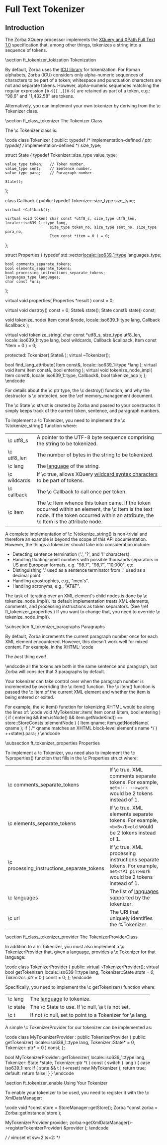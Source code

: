 # Full Text Tokenizer

## Introduction

The Zorba XQuery processor implements the
<a href="http://www.w3.org/TR/xpath-full-text-10/">XQuery and XPath Full Text 1.0</a>
specification that, among other things,
<a ref="http://www.w3.org/TR/xpath-full-text-10/#TokenizationSec">tokenizes</a>
a string into a sequence of tokens.

\section ft_tokenizer_tokization Tokenization

By default,
Zorba uses the
<a href="http://site.icu-project.org/">ICU library</a>
for tokenization.
For Roman alphabets,
Zorba (ICU)
considers only alpha-numeric sequences of characters to be part of a token;
whitespace and punctuation characters are not
and separate tokens.
However, alpha-numeric sequences matching the regular expression
<code>[0-9][.,][0-9]</code>
are retained as part of a token, e.g.:
"98.6" and "1,432.58" are tokens.

Alternatively,
you can implement your own tokenizer
by deriving from the \c Tokenizer class.

\section ft_class_tokenizer The Tokenizer Class

The \c Tokenizer class is:

\code
class Tokenizer {
public:
  typedef /* implementation-defined */ ptr;
  typedef /* implementation-defined */ size_type;

  struct State {
    typedef Tokenizer::size_type value_type;

    value_type token;   // Token number.
    value_type sent;    // Sentence number.
    value_type para;    // Paragraph number.

    State();
  };

  class Callback {
  public:
    typedef Tokenizer::size_type size_type;

    virtual ~Callback();

    virtual void token( char const *utf8_s, size_type utf8_len, locale::iso639_1::type lang,
                        size_type token_no, size_type sent_no, size_type para_no,
                        Item const *item = 0 ) = 0;
  };

  struct Properties {
    typedef std::vector<locale::iso639_1::type> languages_type;

    bool comments_separate_tokens;
    bool elements_separate_tokens;
    bool processing_instructions_separate_tokens;
    languages_type languages;
    char const *uri;
  };

  virtual void properties( Properties *result ) const = 0;

  virtual void destroy() const = 0;
  State& state();
  State const& state() const;

  void tokenize_node( Item const &node, locale::iso639_1::type lang, Callback &callback );

  virtual void tokenize_string( char const *utf8_s, size_type utf8_len, locale::iso639_1::type lang,
                                bool wildcards, Callback &callback, Item const *item = 0 ) = 0;

protected:
  Tokenizer( State& );
  virtual ~Tokenizer();

  bool find_lang_attribute( Item const&, locale::iso639_1::type *lang );
  virtual void item( Item const&, bool entering );
  virtual void tokenize_node_impl( Item const&, locale::iso639_1::type, Callback&, bool tokenize_acp );
};
\endcode

For details about the \c ptr type,
the \c destroy() function,
and why the destructor is \c protected,
see the \ref memory_management document.

The \c State \c struct is created by Zorba
and passed to your constructor.
It simply keeps track of the current
token, sentence, and paragraph numbers.

To implement a \c Tokenizer,
you need to implement the \c %tokenize_string() function where:

<table>
  <tr>
    <td>\c utf8_s</td>
    <td>
      A pointer to the UTF-8 byte sequence
      comprising the string to be tokenized.
    </td>
  </tr>
  <tr>
    <td>\c utf8_len</td>
    <td>
      The number of bytes in the string to be tokenized.
    </td>
  </tr>
  <tr>
    <td>\c lang</td>
    <td>
      The
      <a href="http://www.w3.org/TR/xmlschema-2/#language">language</a>
      of the string.
    </td>
  </tr>
  <tr>
    <td>\c wildcards</td>
    <td>
      If \c true,
      allows XQuery
      <a href="http://www.w3.org/TR/xpath-full-text-10/#ftwildcardoption">wildcard syntax characters</a>
      to be part of tokens.
    </td>
  </tr>
  <tr>
    <td>\c callback</td>
    <td>
      The \c Callback to call once per token.
    </td>
  </tr>
  <tr>
    <td>\c item</td>
    <td>
      The \c Item whence this token came.
      If the token occurred within an element,
      the \c Item is the text node.
      If the token occurred within an attribute,
      the \c Item is the attribute node.
    </td>
  </tr>
</table>

A complete implementation of \c %tokenize_string() is non-trivial
and therefore an example is beyond the scope of this API documentation.
However,
the things a tokenizer should take into consideration include:

- Detecting sentence termination ('.', '?', and '!' characters).
- Handling floating-point numbers with possible thousands separators
  in US and European formats, e.g. "98.7", "98,7", "10,000", etc.
- Distinguishing '.' used as a sentence terminator
  from '.' used as a decimal point.
- Handling apostrophies, e.g., "men's".
- Handling acronyms, e.g., "AT&T".

The task of iterating over an XML element's child nodes
is done by \c tokenize_node_impl().
Its default implementation
treats XML elements, comments, and processing instructions
as token separators.
(See \ref ft_tokenizer_properties.)
If you want to change that,
you need to override \c tokenize_node_impl().

\subsection ft_tokenizer_paragraphs Paragraphs

By default,
Zorba increments the current paragraph number once
for each XML element encountered.
However,
this doesn't work well for mixed content.
For example, in the XHTML:
\code
<p>The <em>best</em> thing ever!</p>
\endcode
all the tokens are both in the same sentence and paragraph,
but Zorba will consider that 3 paragraphs by default.

Your tokenizer can take control over when the paragraph number is incremented
by overriding the \c item() function.
The \c item() function is passed the \c Item of the current XML element
and whether the item is being entered or exited.

For example,
the \c item() function for tokenizing XHTML
would be along the lines of:
\code
void MyTokenizer::item( Item const &item, bool entering ) {
  if ( entering && item.isNode() && item.getNodeKind() == store::StoreConsts::elementNode ) {
    Item qname;
    item.getNodeName( qname );
    if ( /* qname matches an XHTML block-level element's name */ )
      ++state().para;
}
\endcode

\subsection ft_tokenizer_properties Properties

To implement a \c Tokenizer,
you need also to implement the \c %properties() function
that fills in the \c Properties struct where:

<table>
  <tr>
    <td>\c comments_separate_tokens</td>
    <td>
      If \c true, XML comments separate tokens.  For example,
      <code>net&lt;!-- --&gt;work</code> would be 2 tokens instead of 1.
    </td>
  </tr>
  <tr>
    <td>\c elements_separate_tokens</td>
    <td>
      If \c true, XML elements separate tokens.  For example,
      <code>&lt;b&gt;B&lt;/b&gt;old</code> would be 2 tokens instead of 1.
    </td>
  </tr>
  <tr>
    <td>\c processing_instructions_separate_tokens</td>
    <td>
      If \c true, XML processing instructions separate tokens.  For example,
      <code>net&lt;?PI pi?&gt;work</code> would be 2 tokens instead of 1.
    </td>
  </tr>
  <tr>
    <td>\c languages</td>
    <td>
      The list of
      <a href="http://www.w3.org/TR/xmlschema-2/#language">languages</a>
      supported by the tokenizer.
    </td>
  </tr>
  <tr>
    <td>\c uri</td>
    <td>
      The URI that uniquely identifies the %Tokenizer.
    </td>
  </tr>
</table>

\section ft_class_tokenizer_provider The TokenizerProviderClass

In addition to a \c Tokenizer,
you must also implement a \c TokenizerProvider
that,
given a <a href="http://www.w3.org/TR/xmlschema-2/#language">language</a>,
provides a \c Tokenizer for that language:

\code
class TokenizerProvider {
public:
  virtual ~TokenizerProvider();
  virtual bool getTokenizer( locale::iso639_1::type lang, Tokenizer::State *state = 0, Tokenizer::ptr* = 0 ) const = 0;
};
\endcode

Specifically, you need to implement the \c getTokenizer() function where:

<table>
  <tr>
    <td>\c lang</td>
    <td>
      The
      <a href="http://www.w3.org/TR/xmlschema-2/#language">language</a>
      to tokenize.
    </td>
  </tr>
  <tr>
    <td>\c state</td>
    <td>
      The \c State to use.
      If \c null,
      \a t is not set.
    </td>
  </tr>
  <tr>
    <td>\c t</td>
    <td>
      If not \c null,
      set to point to a Tokenizer for \a lang.
    </td>
  </tr>
</table>

A simple \c TokenizerProvider for our tokenizer can be implemented as:

\code
class MyTokenizerProvider : public TokenizerProvider {
public:
  getTokenizer( locale::iso639_1::type lang, Tokenizer::State* = 0, Tokenizer::ptr* = 0 ) const;
};

bool MyTokenizerProvider::getTokenizer( locale::iso639_1::type lang, Tokenizer::State *state, Tokenizer::ptr *t ) const {
  switch ( lang ) {
    case iso639_1::en:
      if ( state && t )
        t->reset( new MyTokenizer );
      return true;
    default:
      return false;
  }
}
\endcode

\section ft_tokenizer_enable Using Your Tokenizer

To enable your tokenizer to be used,
you need to register it with the \c XmlDataManager:

\code
void *const store = StoreManager::getStore();
Zorba *const zorba = Zorba::getInstance( store );

MyTokenizerProvider provider;
zorba->getXmlDataManager()->registerTokenizerProvider( &provider );
\endcode

*/
/* vim:set et sw=2 ts=2: */
